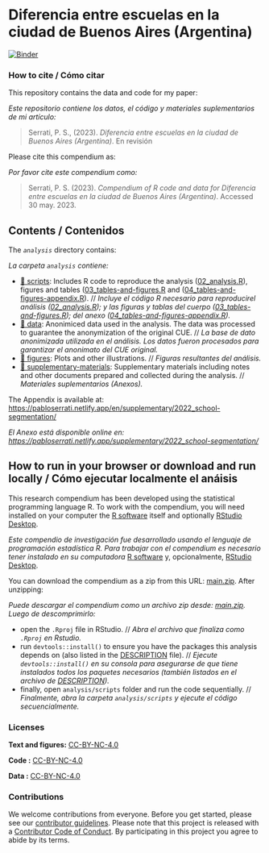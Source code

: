 
# Diferencia entre escuelas en la ciudad de Buenos Aires (Argentina)

[![Binder](https://mybinder.org/badge_logo.svg)](https://mybinder.org/v2/gh/estedeahora/schoolsegmentation/main?urlpath=rstudio)

### How to cite / Cómo citar

This repository contains the data and code for my paper:

*Este repositorio contiene los datos, el código y materiales
suplementarios de mi artículo:*

> Serrati, P. S., (2023). *Diferencia entre escuelas en la ciudad de
> Buenos Aires (Argentina)*. En revisión
> <!-- \> <https://doi.org/xxx/xxx> -->

<!-- Our pre-print is online here: -->

> <!-- Authors, (YYYY). r Title. Name of journal/book, Accessed r format(Sys.Date(), "%d %b %Y"). Online at https://doi.org/xxx/xxx -->

Please cite this compendium as:

*Por favor cite este compendium como:*

> Serrati, P. S. (2023). *Compendium of R code and data for Diferencia
> entre escuelas en la ciudad de Buenos Aires (Argentina)*. Accessed 30
> may. 2023. <!-- > Online at <https://doi.org/xxx/xxx> -->

## Contents / Contenidos

The *`analysis`* directory contains:

*La carpeta `analysis` contiene:*

<!-- -   [:file_folder: analysis](/analysis/): R Markdown source document -->
<!--     for manuscript (only after peer-review). -->

- [:file_folder: scripts](/scripts): Includes R code to reproduce the
  analysis ([02_analysis.R](/analysis/scripts/02_analysis.R)), figures
  and tables
  ([03_tables-and-figures.R](/analysis/scripts/03_tables-and-figures.R)
  and
  ([04_tables-and-figures-appendix.R](/analysis/scripts/04_tables-and-figures-appendix.R)).
  // *Incluye el código R necesario para reproducirel análisis
  ([02_analysis.R](/analysis/scripts/02_analysis.R)); y las figuras y
  tablas del cuerpo
  ([03_tables-and-figures.R](/analysis/scripts/03_tables-and-figures.R));
  del anexo
  ([04_tables-and-figures-appendix.R](/analysis/scripts/04_tables-and-figures-appendix.R)).*
- [:file_folder: data](/analysis/data): Anonimiced data used in the
  analysis. The data was processed to guarantee the anonymization of the
  original CUE. // *La base de dato anonimizada utilizada en el
  análisis. Los datos fueron procesados para garantizar el anonimato del
  CUE original.*
- [:file_folder: figures](/analysis/figures): Plots and other
  illustrations. // *Figuras resultantes del análisis.*
- [:file_folder:
  supplementary-materials](/analysis/supplementary-materials):
  Supplementary materials including notes and other documents prepared
  and collected during the analysis. // *Materiales suplementarios
  (Anexos).*

The Appendix is available at:
<https://pabloserrati.netlify.app/en/supplementary/2022_school-segmentation/>

*El Anexo está disponible online en:
<https://pabloserrati.netlify.app/supplementary/2022_school-segmentation/>*

## How to run in your browser or download and run locally / Cómo ejecutar localmente el anáisis

This research compendium has been developed using the statistical
programming language R. To work with the compendium, you will need
installed on your computer the [R
software](https://cloud.r-project.org/) itself and optionally [RStudio
Desktop](https://rstudio.com/products/rstudio/download/).

*Este compendio de investigación fue desarrollado usando el lenguaje de
programación estadística R. Para trabajar con el compendium es necesario
tener instalado en su computadora* [R
software](https://cloud.r-project.org/) y, opcionalmente, [RStudio
Desktop](https://rstudio.com/products/rstudio/download/).

You can download the compendium as a zip from this URL:
[main.zip](/archive/main.zip). After unzipping:

*Puede descargar el compendium como un archivo zip desde:
[main.zip](/archive/main.zip). Luego de descomprimirlo:*

- open the `.Rproj` file in RStudio. // *Abra el archivo que finaliza
  como `.Rproj` en Rstudio.*
- run `devtools::install()` to ensure you have the packages this
  analysis depends on (also listed in the [DESCRIPTION](/DESCRIPTION)
  file). // *Ejecute `devtools::install()` en su consola para asegurarse
  de que tiene instalados todos los paquetes necesarios (también
  listados en el archivo de [DESCRIPTION](/DESCRIPTION)).*
- finally, open `analysis/scripts` folder and run the code sequentially.
  // *Finalmente, abra la carpeta `analysis/scripts` y ejecute el código
  secuencialmente.*

### Licenses

**Text and figures:**
[CC-BY-NC-4.0](http://creativecommons.org/licenses/by-nc/4.0/)

**Code :**
[CC-BY-NC-4.0](http://creativecommons.org/licenses/by-nc/4.0/)

**Data :**
[CC-BY-NC-4.0](http://creativecommons.org/licenses/by-nc/4.0/)

<!-- attribution requested in reuse -->

### Contributions

We welcome contributions from everyone. Before you get started, please
see our [contributor guidelines](CONTRIBUTING.md). Please note that this
project is released with a [Contributor Code of Conduct](CONDUCT.md). By
participating in this project you agree to abide by its terms.
